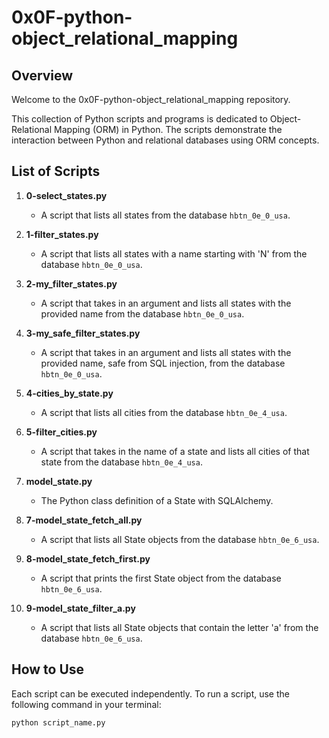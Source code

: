# 0x0F-python-object_relational_mapping

## Overview

Welcome to the 0x0F-python-object_relational_mapping repository.

This collection of Python scripts and programs is dedicated to Object-Relational Mapping (ORM) in Python. The scripts demonstrate the interaction between Python and relational databases using ORM concepts.

## List of Scripts

1. **0-select_states.py**
   - A script that lists all states from the database `hbtn_0e_0_usa`.

2. **1-filter_states.py**
   - A script that lists all states with a name starting with 'N' from the database `hbtn_0e_0_usa`.

3. **2-my_filter_states.py**
   - A script that takes in an argument and lists all states with the provided name from the database `hbtn_0e_0_usa`.

4. **3-my_safe_filter_states.py**
   - A script that takes in an argument and lists all states with the provided name, safe from SQL injection, from the database `hbtn_0e_0_usa`.

5. **4-cities_by_state.py**
   - A script that lists all cities from the database `hbtn_0e_4_usa`.

6. **5-filter_cities.py**
   - A script that takes in the name of a state and lists all cities of that state from the database `hbtn_0e_4_usa`.

7. **model_state.py**
   - The Python class definition of a State with SQLAlchemy.

8. **7-model_state_fetch_all.py**
   - A script that lists all State objects from the database `hbtn_0e_6_usa`.

9. **8-model_state_fetch_first.py**
   - A script that prints the first State object from the database `hbtn_0e_6_usa`.

10. **9-model_state_filter_a.py**
    - A script that lists all State objects that contain the letter 'a' from the database `hbtn_0e_6_usa`.

## How to Use

Each script can be executed independently. To run a script, use the following command in your terminal:

```bash
python script_name.py
